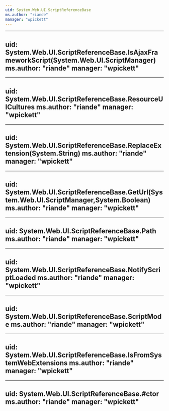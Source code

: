 ```yaml
---
uid: System.Web.UI.ScriptReferenceBase
ms.author: "riande"
manager: "wpickett"
---
```


---
uid: System.Web.UI.ScriptReferenceBase.IsAjaxFrameworkScript(System.Web.UI.ScriptManager)
ms.author: "riande"
manager: "wpickett"
---

---
uid: System.Web.UI.ScriptReferenceBase.ResourceUICultures
ms.author: "riande"
manager: "wpickett"
---

---
uid: System.Web.UI.ScriptReferenceBase.ReplaceExtension(System.String)
ms.author: "riande"
manager: "wpickett"
---

---
uid: System.Web.UI.ScriptReferenceBase.GetUrl(System.Web.UI.ScriptManager,System.Boolean)
ms.author: "riande"
manager: "wpickett"
---

---
uid: System.Web.UI.ScriptReferenceBase.Path
ms.author: "riande"
manager: "wpickett"
---

---
uid: System.Web.UI.ScriptReferenceBase.NotifyScriptLoaded
ms.author: "riande"
manager: "wpickett"
---

---
uid: System.Web.UI.ScriptReferenceBase.ScriptMode
ms.author: "riande"
manager: "wpickett"
---

---
uid: System.Web.UI.ScriptReferenceBase.IsFromSystemWebExtensions
ms.author: "riande"
manager: "wpickett"
---

---
uid: System.Web.UI.ScriptReferenceBase.#ctor
ms.author: "riande"
manager: "wpickett"
---
